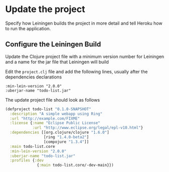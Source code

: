 # Update the project

Specify how Leiningen builds the project in more detail and tell Heroku how to run the application.


## Configure the Leiningen Build

Update the Clojure project file with a minimum version number for Leiningen and a name for the jar file that Leiningen will build

Edit the `project.clj` file and add the following lines, usually after the dependencies declarations

```
:min-lein-version "2.0.0"
:uberjar-name "todo-list.jar"
```

The update project file should look as follows

```clojure
(defproject todo-list "0.1.0-SNAPSHOT"
  :description "A simple webapp using Ring"
  :url "http://example.com/FIXME"
  :license {:name "Eclipse Public License"
            :url "http://www.eclipse.org/legal/epl-v10.html"}
  :dependencies [[org.clojure/clojure "1.6.0"]
                 [ring "1.4.0-beta2"]
                 [compojure "1.3.4"]]
  :main todo-list.core
  :min-lein-version "2.0.0"
  :uberjar-name "todo-list.jar"
  :profiles {:dev
              {:main todo-list.core/-dev-main}})
```
